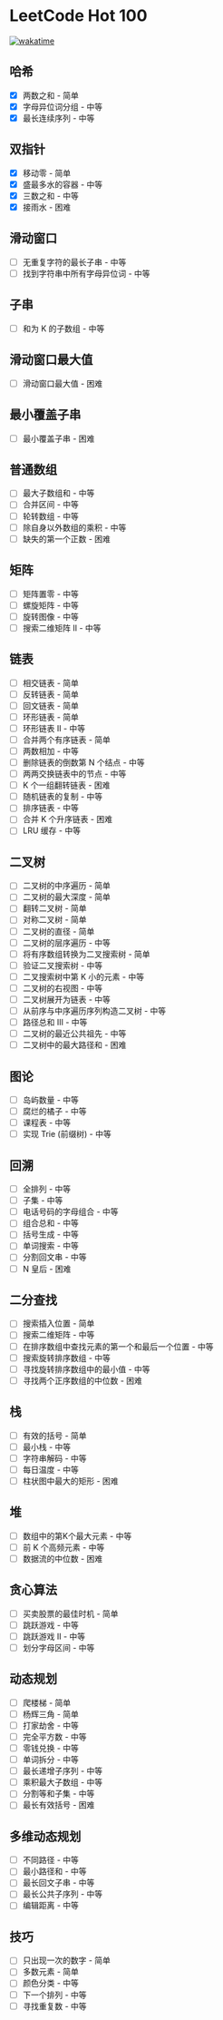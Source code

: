 # LeetCode Hot 100

[![wakatime](https://wakatime.com/badge/user/5b960c5b-a7d7-4a2d-bb6b-fdcef6171837/project/dc31a129-18f3-4e2e-9673-ea66d0871c47.svg)](https://wakatime.com/badge/user/5b960c5b-a7d7-4a2d-bb6b-fdcef6171837/project/dc31a129-18f3-4e2e-9673-ea66d0871c47.svg)

## 哈希
- [X] 两数之和 - 简单
- [X] 字母异位词分组 - 中等
- [X] 最长连续序列 - 中等

## 双指针
- [X] 移动零 - 简单
- [X] 盛最多水的容器 - 中等
- [X] 三数之和 - 中等
- [X] 接雨水 - 困难

## 滑动窗口
- [ ] 无重复字符的最长子串 - 中等
- [ ] 找到字符串中所有字母异位词 - 中等

## 子串
- [ ] 和为 K 的子数组 - 中等

## 滑动窗口最大值
- [ ] 滑动窗口最大值 - 困难

## 最小覆盖子串
- [ ] 最小覆盖子串 - 困难

## 普通数组
- [ ] 最大子数组和 - 中等
- [ ] 合并区间 - 中等
- [ ] 轮转数组 - 中等
- [ ] 除自身以外数组的乘积 - 中等
- [ ] 缺失的第一个正数 - 困难

## 矩阵
- [ ] 矩阵置零 - 中等
- [ ] 螺旋矩阵 - 中等
- [ ] 旋转图像 - 中等
- [ ] 搜索二维矩阵 II - 中等

## 链表
- [ ] 相交链表 - 简单
- [ ] 反转链表 - 简单
- [ ] 回文链表 - 简单
- [ ] 环形链表 - 简单
- [ ] 环形链表 II - 中等
- [ ] 合并两个有序链表 - 简单
- [ ] 两数相加 - 中等
- [ ] 删除链表的倒数第 N 个结点 - 中等
- [ ] 两两交换链表中的节点 - 中等
- [ ] K 个一组翻转链表 - 困难
- [ ] 随机链表的复制 - 中等
- [ ] 排序链表 - 中等
- [ ] 合并 K 个升序链表 - 困难
- [ ] LRU 缓存 - 中等

## 二叉树
- [ ] 二叉树的中序遍历 - 简单
- [ ] 二叉树的最大深度 - 简单
- [ ] 翻转二叉树 - 简单
- [ ] 对称二叉树 - 简单
- [ ] 二叉树的直径 - 简单
- [ ] 二叉树的层序遍历 - 中等
- [ ] 将有序数组转换为二叉搜索树 - 简单
- [ ] 验证二叉搜索树 - 中等
- [ ] 二叉搜索树中第 K 小的元素 - 中等
- [ ] 二叉树的右视图 - 中等
- [ ] 二叉树展开为链表 - 中等
- [ ] 从前序与中序遍历序列构造二叉树 - 中等
- [ ] 路径总和 III - 中等
- [ ] 二叉树的最近公共祖先 - 中等
- [ ] 二叉树中的最大路径和 - 困难

## 图论
- [ ] 岛屿数量 - 中等
- [ ] 腐烂的橘子 - 中等
- [ ] 课程表 - 中等
- [ ] 实现 Trie (前缀树) - 中等

## 回溯
- [ ] 全排列 - 中等
- [ ] 子集 - 中等
- [ ] 电话号码的字母组合 - 中等
- [ ] 组合总和 - 中等
- [ ] 括号生成 - 中等
- [ ] 单词搜索 - 中等
- [ ] 分割回文串 - 中等
- [ ] N 皇后 - 困难

## 二分查找
- [ ] 搜索插入位置 - 简单
- [ ] 搜索二维矩阵 - 中等
- [ ] 在排序数组中查找元素的第一个和最后一个位置 - 中等
- [ ] 搜索旋转排序数组 - 中等
- [ ] 寻找旋转排序数组中的最小值 - 中等
- [ ] 寻找两个正序数组的中位数 - 困难

## 栈
- [ ] 有效的括号 - 简单
- [ ] 最小栈 - 中等
- [ ] 字符串解码 - 中等
- [ ] 每日温度 - 中等
- [ ] 柱状图中最大的矩形 - 困难

## 堆
- [ ] 数组中的第K个最大元素 - 中等
- [ ] 前 K 个高频元素 - 中等
- [ ] 数据流的中位数 - 困难

## 贪心算法
- [ ] 买卖股票的最佳时机 - 简单
- [ ] 跳跃游戏 - 中等
- [ ] 跳跃游戏 II - 中等
- [ ] 划分字母区间 - 中等

## 动态规划
- [ ] 爬楼梯 - 简单
- [ ] 杨辉三角 - 简单
- [ ] 打家劫舍 - 中等
- [ ] 完全平方数 - 中等
- [ ] 零钱兑换 - 中等
- [ ] 单词拆分 - 中等
- [ ] 最长递增子序列 - 中等
- [ ] 乘积最大子数组 - 中等
- [ ] 分割等和子集 - 中等
- [ ] 最长有效括号 - 困难

## 多维动态规划
- [ ] 不同路径 - 中等
- [ ] 最小路径和 - 中等
- [ ] 最长回文子串 - 中等
- [ ] 最长公共子序列 - 中等
- [ ] 编辑距离 - 中等

## 技巧
- [ ] 只出现一次的数字 - 简单
- [ ] 多数元素 - 简单
- [ ] 颜色分类 - 中等
- [ ] 下一个排列 - 中等
- [ ] 寻找重复数 - 中等
